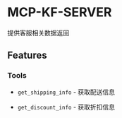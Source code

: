 # MCP-KF-SERVER

提供客服相关数据返回

## Features

### Tools

- `get_shipping_info` - 获取配送信息

- `get_discount_info` - 获取折扣信息